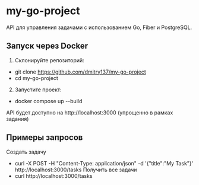 # my-go-project
API для управления задачами с использованием Go, Fiber и PostgreSQL.


## Запуск через Docker

1. Склонируйте репозиторий:
- git clone https://github.com/dmitry137/my-go-project
- cd my-go-project
2. Запустите проект:
- docker compose up --build

API будет доступно на http://localhost:3000 (упрощенно в рамках задания)

## Примеры запросов
Создать задачу
- curl -X POST -H "Content-Type: application/json" -d '{"title":"My Task"}' http://localhost:3000/tasks
Получить все задачи
- curl http://localhost:3000/tasks